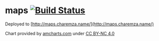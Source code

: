 # maps [![Build Status](https://travis-ci.org/michalc/maps.svg?branch=master)](https://travis-ci.org/michalc/maps)

Deployed to [http://maps.charemza.name/](http://maps.charemza.name/)

Chart provided by [amcharts.com](http://www.amcharts.com/) under [CC BY-NC 4.0](http://creativecommons.org/licenses/by-nc/4.0/)
